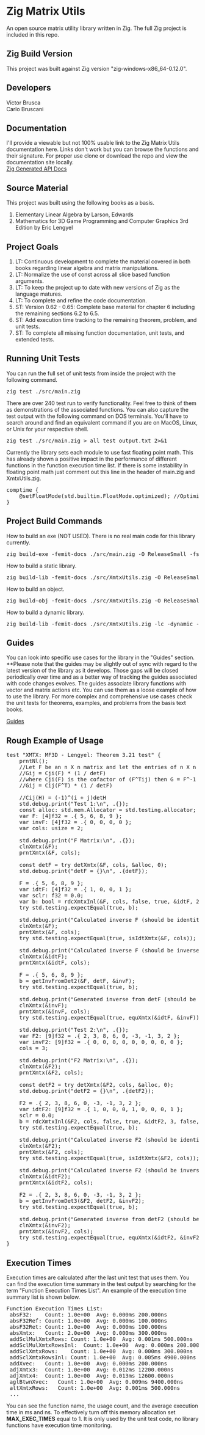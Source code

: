 # Zig Matrix Utils
An open source matrix utility library written in Zig.
The full Zig project is included in this repo.

## Zig Build Version
This project was built against Zig version "zig-windows-x86_64-0.12.0".

## Developers
Victor Brusca<br>
Carlo Bruscani

## Documentation
I'll provide a viewable but not 100% usable link to the Zig Matrix Utils documentation here. Links don't work but you can browse the functions and their signature. For proper use clone or download the repo and view the documentation site locally.
<br>
[Zig Generated API Docs](https://htmlpreview.github.io/?https://github.com/vbrusca/ZigMatrixUtils/blob/main/docs/index.html)

## Source Material
This project was built using the following books as a basis.<br>
1. Elementary Linear Algebra by Larson, Edwards
2. Mathematics for 3D Game Programming and Computer Graphics 3rd Edition by Eric Lengyel

## Project Goals
1. LT: Continuous development to complete the material covered in both books regarding linear algebra and matrix manipulations.<br>
2. LT: Normalize the use of const across all slice based function arguments.
3. LT: To keep the project up to date with new versions of Zig as the language matures.
4. LT: To complete and refine the code documentation.
6. ST: Version 0.62 - 0.65: Complete base material for chapter 6 including the remaining sections 6.2 to 6.5.
8. ST: Add execution time tracking to the remaining theorem, problem, and unit tests.
9. ST: To complete all missing function documentation, unit tests, and extended tests.

## Running Unit Tests
You can run the full set of unit tests from inside the project with the following command.<br>
<pre>
zig test ./src/main.zig
</pre>
There are over 240 test run to verify functionality. Feel free to think of them as demonstrations of the associated functions. You can also capture the test output with the following command on DOS terminals. You'll have to search around and find an equivalent command if you are on MacOS, Linux, or Unix for your respective shell.
<pre>
zig test ./src/main.zig > all_test_output.txt 2>&1
</pre>
Currently the library sets each module to use fast floating point math. This has already shown a positive impact in the performance of different functions in the function execution time list. If there is some instability in floating point math just comment out this line in the header of main.zig and XmtxUtils.zig.
<pre>
comptime {
    @setFloatMode(std.builtin.FloatMode.optimized); //Optimized);
}
</pre>

## Project Build Commands
How to build an exe (NOT USED). There is no real main code for this library currently.
<pre>
zig build-exe -femit-docs ./src/main.zig -O ReleaseSmall -fstrip -fsingle-threaded -femit-bin="zig-out/bin/main.exe"
</pre>

How to build a static library.
<pre>
zig build-lib -femit-docs ./src/XmtxUtils.zig -O ReleaseSmall -fstrip -fsingle-threaded -femit-bin="zig-out/lib/XmtxUtils.lib"
</pre>

How to build an object.
<pre>
zig build-obj -femit-docs ./src/XmtxUtils.zig -O ReleaseSmall -fstrip -fsingle-threaded -femit-bin="zig-out/lib/XmtxUtils.obj"
</pre>

How to build a dynamic library.
<pre>
zig build-lib -femit-docs ./src/XmtxUtils.zig -lc -dynamic -isystem -fstrip -fsingle-threaded -femit-bin="zig-out/lib/XmtxUtils.dll"
</pre>

## Guides

You can look into specific use cases for the library in the "Guides" section.
**Please note that the guides may be slightly out of sync with regard to the latest version of the library as it develops. Those gaps will be closed periodically over time and as a better way of tracking the guides associated with code changes evolves. The guides associate library functions with vector and matrix actions etc. You can use them as a loose example of how to use the library. For more complex and comprehensive use cases check the unit tests for theorems, examples, and problems from the basis text books.

[Guides](https://github.com/vbrusca/ZigMatrixUtils/tree/main/guides)

## Rough Example of Usage
<pre>
test "XMTX: MF3D - Lengyel: Theorem 3.21 test" {
    prntNl();
    //Let F be an n X n matrix and let the entries of n X n matrix G be defined as
    //Gij = Cji(F) * (1 / detF)
    //where Cji(F) is the cofactor of (F^Tij) then G = F^-1
    //Gij = Cij(F^T) * (1 / detF)

    //Cij(H) = (-1)^(i + j)detH
    std.debug.print("Test 1:\n", .{});
    const alloc: std.mem.Allocator = std.testing.allocator;
    var F: [4]f32 = .{ 5, 6, 8, 9 };
    var invF: [4]f32 = .{ 0, 0, 0, 0 };
    var cols: usize = 2;

    std.debug.print("F Matrix:\n", .{});
    clnXmtx(&F);
    prntXmtx(&F, cols);

    const detF = try detXmtx(&F, cols, &alloc, 0);
    std.debug.print("detF = {}\n", .{detF});

    F = .{ 5, 6, 8, 9 };
    var idtF: [4]f32 = .{ 1, 0, 0, 1 };
    var sclr: f32 = 0.0;
    var b: bool = rdcXmtxInl(&F, cols, false, true, &idtF, 2, false, &sclr);
    try std.testing.expectEqual(true, b);

    std.debug.print("Calculated inverse F (should be identity matrix):\n", .{});
    clnXmtx(&F);
    prntXmtx(&F, cols);
    try std.testing.expectEqual(true, isIdtXmtx(&F, cols));

    std.debug.print("Calculated inverse F (should be inverse matrix):\n", .{});
    clnXmtx(&idtF);
    prntXmtx(&idtF, cols);

    F = .{ 5, 6, 8, 9 };
    b = getInvFromDet2(&F, detF, &invF);
    try std.testing.expectEqual(true, b);

    std.debug.print("Generated inverse from detF (should be inverse matrix):\n", .{});
    clnXmtx(&invF);
    prntXmtx(&invF, cols);
    try std.testing.expectEqual(true, equXmtx(&idtF, &invF));

    std.debug.print("Test 2:\n", .{});
    var F2: [9]f32 = .{ 2, 3, 8, 6, 0, -3, -1, 3, 2 };
    var invF2: [9]f32 = .{ 0, 0, 0, 0, 0, 0, 0, 0, 0 };
    cols = 3;

    std.debug.print("F2 Matrix:\n", .{});
    clnXmtx(&F2);
    prntXmtx(&F2, cols);

    const detF2 = try detXmtx(&F2, cols, &alloc, 0);
    std.debug.print("detF2 = {}\n", .{detF2});

    F2 = .{ 2, 3, 8, 6, 0, -3, -1, 3, 2 };
    var idtF2: [9]f32 = .{ 1, 0, 0, 0, 1, 0, 0, 0, 1 };
    sclr = 0.0;
    b = rdcXmtxInl(&F2, cols, false, true, &idtF2, 3, false, &sclr);
    try std.testing.expectEqual(true, b);

    std.debug.print("Calculated inverse F2 (should be identity matrix):\n", .{});
    clnXmtx(&F2);
    prntXmtx(&F2, cols);
    try std.testing.expectEqual(true, isIdtXmtx(&F2, cols));

    std.debug.print("Calculated inverse F2 (should be inverse matrix):\n", .{});
    clnXmtx(&idtF2);
    prntXmtx(&idtF2, cols);

    F2 = .{ 2, 3, 8, 6, 0, -3, -1, 3, 2 };
    b = getInvFromDet3(&F2, detF2, &invF2);
    try std.testing.expectEqual(true, b);

    std.debug.print("Generated inverse from detF2 (should be inverse matrix):\n", .{});
    clnXmtx(&invF2);
    prntXmtx(&invF2, cols);
    try std.testing.expectEqual(true, equXmtx(&idtF2, &invF2));
}
</pre>

## Execution Times

Execution times are calculated after the last unit test that uses them. You can find the execution time summary in the test output by searching for the term "Function Execution Times List". An example of the execution time summary list is shown below.

<pre>
Function Execution Times List:
 absF32:	Count: 1.0e+00	Avg: 0.000ms 200.000ns
 absF32Ref:	Count: 1.0e+00	Avg: 0.000ms 100.000ns
 absF32Ret:	Count: 1.0e+00	Avg: 0.000ms 100.000ns
 absXmtx:	Count: 2.0e+00	Avg: 0.000ms 300.000ns
 addSclMulXmtxRows:	Count: 1.0e+00	Avg: 0.001ms 500.000ns
 addSclMulXmtxRowsInl:	Count: 1.0e+00	Avg: 0.000ms 200.000ns
 addSclXmtxRows:	Count: 1.0e+00	Avg: 0.000ms 300.000ns
 addSclXmtxRowsInl:	Count: 1.0e+00	Avg: 0.005ms 4900.000ns
 addXvec:	Count: 1.0e+00	Avg: 0.000ms 200.000ns
 adjXmtx3:	Count: 1.0e+00	Avg: 0.012ms 12200.000ns
 adjXmtx4:	Count: 1.0e+00	Avg: 0.013ms 12600.000ns
 aglBtwnXvec:	Count: 1.0e+00	Avg: 0.009ms 9400.000ns
 altXmtxRows:	Count: 1.0e+00	Avg: 0.001ms 500.000ns
 ...
</pre>

You can see the function name, the usage count, and the average execution time in ms and ns. To effectively turn off this memory allocation set <b>MAX_EXEC_TIMES</b> equal to 1. It is only used by the unit test code, no library functions have execution time monitoring.
